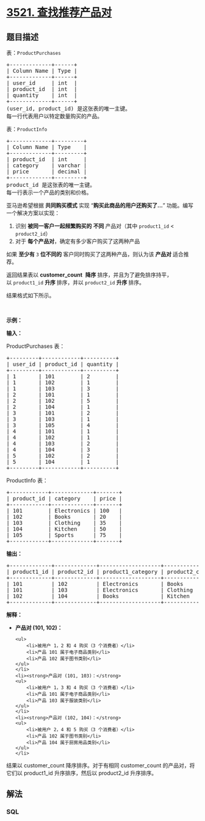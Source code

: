 # [3521. 查找推荐产品对](https://leetcode.cn/problems/find-product-recommendation-pairs)

## 题目描述

<!-- 这里写题目描述 -->

<p>表：<code>ProductPurchases</code></p>

<pre>
+-------------+------+
| Column Name | Type | 
+-------------+------+
| user_id     | int  |
| product_id  | int  |
| quantity    | int  |
+-------------+------+
(user_id, product_id) 是这张表的唯一主键。
每一行代表用户以特定数量购买的产品。
</pre>

<p>表：<code>ProductInfo</code></p>

<pre>
+-------------+---------+
| Column Name | Type    | 
+-------------+---------+
| product_id  | int     |
| category    | varchar |
| price       | decimal |
+-------------+---------+
product_id 是这张表的唯一主键。
每一行表示一个产品的类别和价格。
</pre>

<p>亚马逊希望根据 <strong>共同购买模式</strong> 实现 “<strong>购买此商品的用户还购买了...</strong>” 功能。编写一个解决方案以实现：</p>

<ol>
	<li>识别 <strong>被同一客户一起频繁购买的</strong> <strong>不同</strong> 产品对（其中&nbsp;<code>product1_id</code> &lt; <code>product2_id</code>）</li>
	<li>对于 <strong>每个产品对</strong>，确定有多少客户购买了这两种产品</li>
</ol>

<p>如果 <strong>至少有</strong> <code>3</code> <strong>位不同的</strong> 客户同时购买了这两种产品，则认为该&nbsp;<strong>产品对&nbsp;</strong>适合推荐。</p>

<p>返回结果表以<em>&nbsp;</em><strong>customer_count</strong>&nbsp; <strong>降序&nbsp;</strong>排序，并且为了避免排序持平，以&nbsp;<code>product1_id</code><em> </em><strong>升序&nbsp;</strong>排序，并以<em>&nbsp;</em><code>product2_id</code><em> </em><strong>升序 </strong>排序。</p>

<p>结果格式如下所示。</p>

<p>&nbsp;</p>

<p><strong class="example">示例：</strong></p>

<div class="example-block">
<p><strong>输入：</strong></p>

<p>ProductPurchases 表：</p>

<pre class="example-io">
+---------+------------+----------+
| user_id | product_id | quantity |
+---------+------------+----------+
| 1       | 101        | 2        |
| 1       | 102        | 1        |
| 1       | 103        | 3        |
| 2       | 101        | 1        |
| 2       | 102        | 5        |
| 2       | 104        | 1        |
| 3       | 101        | 2        |
| 3       | 103        | 1        |
| 3       | 105        | 4        |
| 4       | 101        | 1        |
| 4       | 102        | 1        |
| 4       | 103        | 2        |
| 4       | 104        | 3        |
| 5       | 102        | 2        |
| 5       | 104        | 1        |
+---------+------------+----------+
</pre>

<p>ProductInfo 表：</p>

<pre class="example-io">
+------------+-------------+-------+
| product_id | category    | price |
+------------+-------------+-------+
| 101        | Electronics | 100   |
| 102        | Books       | 20    |
| 103        | Clothing    | 35    |
| 104        | Kitchen     | 50    |
| 105        | Sports      | 75    |
+------------+-------------+-------+
</pre>

<p><strong>输出：</strong></p>

<pre class="example-io">
+-------------+-------------+-------------------+-------------------+----------------+
| product1_id | product2_id | product1_category | product2_category | customer_count |
+-------------+-------------+-------------------+-------------------+----------------+
| 101         | 102         | Electronics       | Books             | 3              |
| 101         | 103         | Electronics       | Clothing          | 3              |
| 102         | 104         | Books             | Kitchen           | 3              |
+-------------+-------------+-------------------+-------------------+----------------+
</pre>

<p><strong>解释：</strong></p>

<ul>
	<li><strong>产品对 (101, 102)：</strong>

	<ul>
		<li>被用户 1，2 和 4 购买（3 个消费者）</li>
		<li>产品 101 属于电子商品类别</li>
		<li>产品 102 属于图书类别</li>
	</ul>
	</li>
	<li><strong>产品对 (101, 103)：</strong>
	<ul>
		<li>被用户 1，3 和 4 购买（3 个消费者）</li>
		<li>产品 101 属于电子商品类别</li>
		<li>产品 103 属于服装类别</li>
	</ul>
	</li>
	<li><strong>产品对 (102, 104)：</strong>
	<ul>
		<li>被用户 2，4 和 5 购买（3 个消费者）</li>
		<li>产品 102 属于图书类别</li>
		<li>产品 104 属于厨房用品类别</li>
	</ul>
	</li>
</ul>

<p>结果以 customer_count 降序排序。对于有相同&nbsp;customer_count 的产品对，将它们以&nbsp;product1_id 升序排序，然后以 product2_id 升序排序。</p>
</div>


## 解法

<!-- 这里可写通用的实现逻辑 -->

<!-- tabs:start -->

### **SQL**

<!-- 这里可写当前语言的特殊实现逻辑 -->

```sql

```

<!-- tabs:end -->
